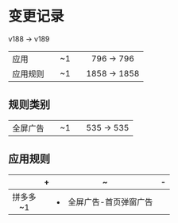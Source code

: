 # 变更记录

v188 -> v189

||||||
|-|:-:|:-:|:-:|:-:|
|应用||~1||796 -> 796|
|应用规则||~1||1858 -> 1858|

## 规则类别

||||||
|-|:-:|:-:|:-:|:-:|
|全屏广告||~1||535 -> 535|

## 应用规则

||+|~|-|
|:-:|-|-|-|
|拼多多<br>~1||<li>全屏广告-首页弹窗广告||
